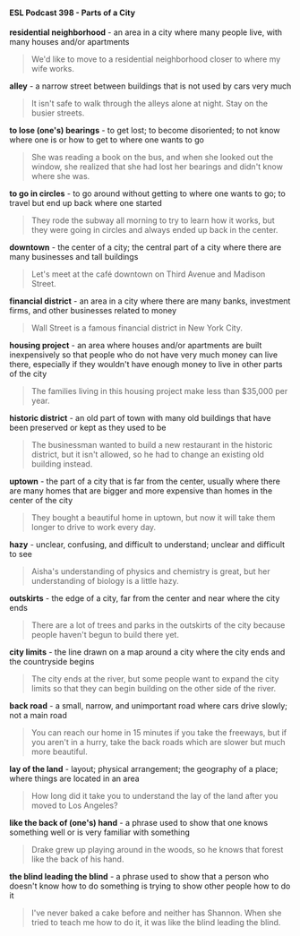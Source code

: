 #### ESL Podcast 398 - Parts of a City

**residential neighborhood** - an area in a city where many people live, with
many houses and/or apartments

> We'd like to move to a residential neighborhood closer to where my wife works.

**alley** - a narrow street between buildings that is not used by cars very much

> It isn't safe to walk through the alleys alone at night. Stay on the busier streets.

**to lose (one's) bearings** - to get lost; to become disoriented; to not know where
one is or how to get to where one wants to go

> She was reading a book on the bus, and when she looked out the window, she
realized that she had lost her bearings and didn't know where she was.

**to go in circles** - to go around without getting to where one wants to go; to
travel but end up back where one started

> They rode the subway all morning to try to learn how it works, but they were
going in circles and always ended up back in the center.

**downtown** - the center of a city; the central part of a city where there are many
businesses and tall buildings

> Let's meet at the café downtown on Third Avenue and Madison Street.

**financial district** - an area in a city where there are many banks, investment
firms, and other businesses related to money

> Wall Street is a famous financial district in New York City.

**housing project** - an area where houses and/or apartments are built
inexpensively so that people who do not have very much money can live there,
especially if they wouldn't have enough money to live in other parts of the city

> The families living in this housing project make less than $35,000 per year.

**historic district** - an old part of town with many old buildings that have been
preserved or kept as they used to be

> The businessman wanted to build a new restaurant in the historic district, but it
isn't allowed, so he had to change an existing old building instead.

**uptown** - the part of a city that is far from the center, usually where there are
many homes that are bigger and more expensive than homes in the center of the
city

> They bought a beautiful home in uptown, but now it will take them longer to
drive to work every day.

**hazy** - unclear, confusing, and difficult to understand; unclear and difficult to see

> Aisha's understanding of physics and chemistry is great, but her understanding
of biology is a little hazy.

**outskirts** - the edge of a city, far from the center and near where the city ends

> There are a lot of trees and parks in the outskirts of the city because people
haven't begun to build there yet.

**city limits** - the line drawn on a map around a city where the city ends and the
countryside begins

> The city ends at the river, but some people want to expand the city limits so that
they can begin building on the other side of the river.

**back road** - a small, narrow, and unimportant road where cars drive slowly; not
a main road

> You can reach our home in 15 minutes if you take the freeways, but if you
aren't in a hurry, take the back roads which are slower but much more beautiful.

**lay of the land** - layout; physical arrangement; the geography of a place; where
things are located in an area

> How long did it take you to understand the lay of the land after you moved to
Los Angeles?

**like the back of (one's) hand** - a phrase used to show that one knows
something well or is very familiar with something

> Drake grew up playing around in the woods, so he knows that forest like the
back of his hand.

**the blind leading the blind** - a phrase used to show that a person who doesn't
know how to do something is trying to show other people how to do it

> I've never baked a cake before and neither has Shannon. When she tried to
teach me how to do it, it was like the blind leading the blind.

